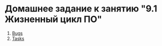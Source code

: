 # Домашнее задание к занятию "9.1 Жизненный цикл ПО"

1. [Bugs](files/bugs.xml)
2. [Tasks](files/tasks.xml)